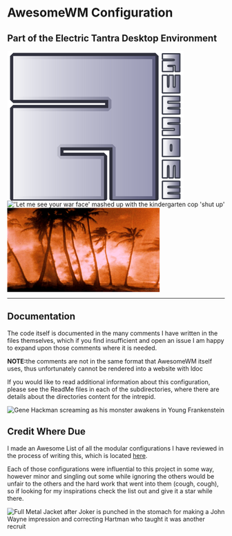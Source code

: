 <h1>AwesomeWM Configuration</h1>
<h2>Part of the Electric Tantra Desktop Environment</h2>
<img align="left" src="assets/awesome-logo.svg"  alt="stylized awesome logo">
<img align="left"  src="https://media4.giphy.com/media/sFrzOnafOZ4Yg/giphy.gif?cid=ecf05e47ku22zx6xfvb71xbh8vumreg5om5d8xqppmv7kyr2&rid=giphy.gif&ct=g" alt="'Let me see your war face' mashed up with the kindergarten cop 'shut up'">
<img align="left" height="195px" margin-left="5px" src="assets/dreams.gif">

<br clear="right"/>
<br clear="left"/>
<hr/>

<h2>Documentation</h2>

<p>The code itself is documented in the many comments I have written in the files themselves, which if you find insufficient and open an issue I am happy to expand upon those comments where it is needed.</p>

<p><b>NOTE:</b>the comments are not in the same format that AwesomeWM itself uses, thus unfortunately cannot be rendered into a website with ldoc</p>

<p>If you would like to read additional information about this configuration, please see the ReadMe files in each of the subdirectories, where there are details about the directories content for the intrepid. </p>

<img src="https://media.giphy.com/media/l3vRlInF7QViJNOow/giphy.gif" alt="Gene Hackman screaming as his monster awakens in Young Frankenstein">

<h2>Credit Where Due</h2>
I made an Awesome List of all the modular configurations I have reviewed in the process of writing this, which is located <a href="https://github.com/Thomashighbaugh/Awesome-Modular-AwesomeWM-Configurations">here</a>.

Each of those configurations were influential to this project in some way, however minor and singling out some while ignoring the others would be unfair to the others and the hard work that went into them (cough, cough), so if looking for my inspirations check the list out and give it a star while there.

<img src="https://media2.giphy.com/media/eSQiwbVrb7Nmg/giphy.gif?cid=ecf05e47vgspt7lgypy4f911z3yyl47ixijylhwg5dewywif&rid=giphy.gif&ct=g" alt="Full Metal Jacket after Joker is punched in the stomach for making a John Wayne impression and correcting Hartman who taught it was another recruit" />
